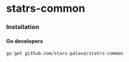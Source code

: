 # statrs-common

### Installation
#### Go developers
```
go get github.com/stars-palace/statrs-common
```
